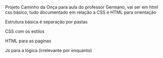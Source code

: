 Projeto Caminho da Onça para aula do professor Germano, vai ser em html css básico, tudo documentado em relação a CSS e HTML para orientação

Estrutura básica é separação por pastas

CSS com os estilos

HTML para as paginas

Js para a lógica (irrelevante por enquanto)
